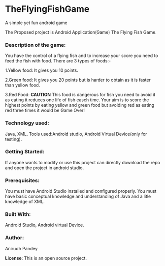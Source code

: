 # TheFlyingFishGame
A simple yet fun android game

The Proposed project is Android Application(Game) The Flying Fish Game.

### Description of the game:
You have the control of a flying fish and to increase your score you need to feed the fish with food. There are 3 types of foods:-

1.Yellow food: It gives you 10 points.

2.Green food: It gives you 20 points but is harder to obtain as it is faster than yellow food.

3.Red Food: **CAUTION** This food is dangerous for fish you need to avoid it as eating it reduces one life of fish easch time.
Your aim is to score the highest points by eating yellow and green food but avoiding red as eating red three times it would be Game Over! 

### Technology used:
Java, XML. Tools used:Android studio, Android Virtual Device(only for testing).

### Getting Started:
If anyone wants to modify or use this project can directly download the repo and open the project in android studio.

### Prerequisites:
You must have Android Studio installed and configured properly. You must have basic conceptual knowledge and understanding of Java and a litle knowledge of XML.

### Built With:
Android Studio, Android virtual Device.

### Author:
Anirudh Pandey

**License**: This is an open source project.

